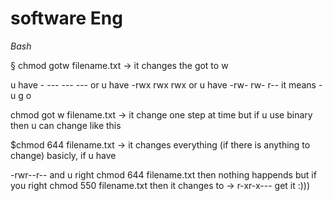 # software Eng


*Bash*

§ chmod gotw filename.txt -> it changes the got to w

u have - --- --- ---
or u have -rwx rwx rwx
or u have -rw- rw- r--
it means -u g o



chmod got w filename.txt -> it change one step at time
but if u use binary
then u can change like this

$chmod 644 filename.txt -> it changes everything (if there is anything to change)
basicly, 
if u have 

-rwr--r--
and u right chmod 644 filename.txt
then nothing happends
but if you right chmod 550 filename.txt
then it changes to -> r-xr-x---
get it :)))